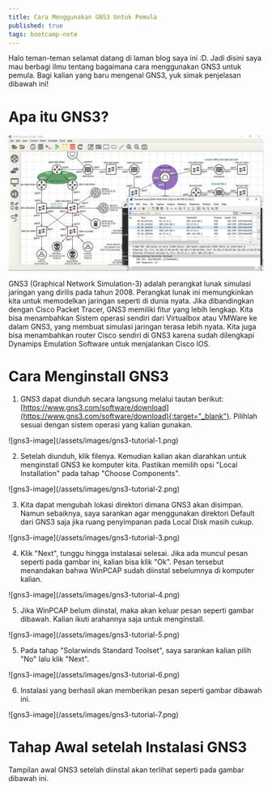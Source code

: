 ```yaml
---
title: Cara Menggunakan GNS3 Untuk Pemula
published: true
tags: bootcamp-note
---
```

Halo teman-teman selamat datang di laman blog saya ini :D. Jadi disini saya mau berbagi ilmu tentang bagaimana cara menggunakan GNS3 untuk pemula. Bagi kalian yang baru mengenal GNS3, yuk simak penjelasan dibawah ini!

# Apa itu GNS3?
![gns3-image](/assets/images/gns3-image.png)

GNS3 (Graphical Network Simulation-3) adalah perangkat lunak simulasi jaringan yang dirilis pada tahun 2008. Perangkat lunak ini memungkinkan kita untuk memodelkan jaringan seperti di dunia nyata. Jika dibandingkan dengan Cisco Packet Tracer, GNS3 memiliki fitur yang lebih lengkap. Kita bisa menambahkan Sistem operasi sendiri dari Virtualbox atau VMWare ke dalam GNS3, yang membuat simulasi jaringan terasa lebih nyata. Kita juga bisa menambahkan router Cisco sendiri di GNS3 karena sudah dilengkapi Dynamips Emulation Software untuk menjalankan Cisco IOS. 

# Cara Menginstall GNS3
1. GNS3 dapat diunduh secara langsung melalui tautan berikut: [https://www.gns3.com/software/download](https://www.gns3.com/software/download){:target="_blank"}. Pilihlah sesuai dengan sistem operasi yang kalian gunakan.
<p>![gns3-image](/assets/images/gns3-tutorial-1.png)</p>

2. Setelah diunduh, klik filenya. Kemudian kalian akan diarahkan untuk menginstall GNS3 ke komputer kita. Pastikan memilih opsi "Local Installation" pada tahap "Choose Components".
<p>![gns3-image](/assets/images/gns3-tutorial-2.png)</p>

3. Kita dapat mengubah lokasi direktori dimana GNS3 akan disimpan. Namun sebaiknya, saya sarankan agar menggunakan direktori Default dari GNS3 saja jika ruang penyimpanan pada Local Disk masih cukup.
<p>![gns3-image](/assets/images/gns3-tutorial-3.png)</p>

4. Klik "Next", tunggu hingga instalasai selesai. Jika ada muncul pesan seperti pada gambar ini, kalian bisa klik "Ok". Pesan tersebut menandakan bahwa WinPCAP sudah diinstal sebelumnya di komputer kalian.
<p>![gns3-image](/assets/images/gns3-tutorial-4.png)</p>

5. Jika WinPCAP belum diinstal, maka akan keluar pesan seperti gambar dibawah. Kalian ikuti arahannya saja untuk menginstall.
<p>![gns3-image](/assets/images/gns3-tutorial-5.png)</p>

5. Pada tahap "Solarwinds Standard Toolset", saya sarankan kalian pilih "No" lalu klik "Next".
<p>![gns3-image](/assets/images/gns3-tutorial-6.png)</p>

6. Instalasi yang berhasil akan memberikan pesan seperti gambar dibawah ini.
<p>![gns3-image](/assets/images/gns3-tutorial-7.png)</p>

# Tahap Awal setelah Instalasi GNS3
Tampilan awal GNS3 setelah diinstal akan terlihat seperti pada gambar dibawah ini. 



